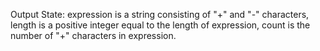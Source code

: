 Output State: expression is a string consisting of "+" and "-" characters, length is a positive integer equal to the length of expression, count is the number of "+" characters in expression.